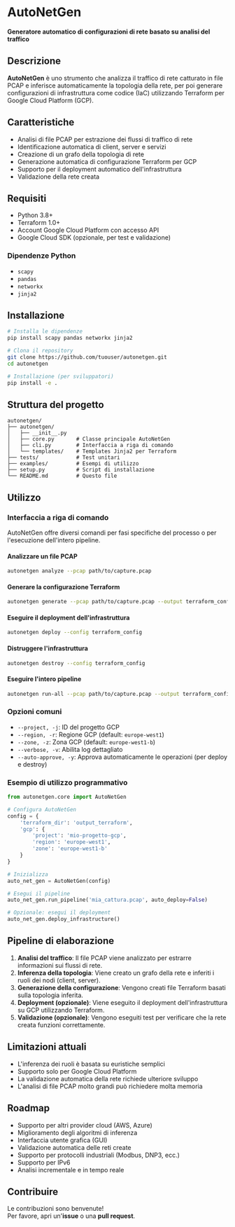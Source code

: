 # AutoNetGen

**Generatore automatico di configurazioni di rete basato su analisi del traffico**

## Descrizione

**AutoNetGen** è uno strumento che analizza il traffico di rete catturato in file PCAP e inferisce automaticamente la topologia della rete, per poi generare configurazioni di infrastruttura come codice (IaC) utilizzando Terraform per Google Cloud Platform (GCP).

## Caratteristiche

- Analisi di file PCAP per estrazione dei flussi di traffico di rete
- Identificazione automatica di client, server e servizi
- Creazione di un grafo della topologia di rete
- Generazione automatica di configurazione Terraform per GCP
- Supporto per il deployment automatico dell'infrastruttura
- Validazione della rete creata

## Requisiti

- Python 3.8+
- Terraform 1.0+
- Account Google Cloud Platform con accesso API
- Google Cloud SDK (opzionale, per test e validazione)

### Dipendenze Python

- `scapy`
- `pandas`
- `networkx`
- `jinja2`

## Installazione

```bash
# Installa le dipendenze
pip install scapy pandas networkx jinja2

# Clona il repository
git clone https://github.com/tuouser/autonetgen.git
cd autonetgen

# Installazione (per sviluppatori)
pip install -e .
```

## Struttura del progetto

```
autonetgen/
├── autonetgen/
│   ├── __init__.py
│   ├── core.py       # Classe principale AutoNetGen
│   ├── cli.py        # Interfaccia a riga di comando
│   └── templates/    # Templates Jinja2 per Terraform
├── tests/            # Test unitari
├── examples/         # Esempi di utilizzo
├── setup.py          # Script di installazione
└── README.md         # Questo file
```

## Utilizzo

### Interfaccia a riga di comando

AutoNetGen offre diversi comandi per fasi specifiche del processo o per l'esecuzione dell'intero pipeline.

#### Analizzare un file PCAP

```bash
autonetgen analyze --pcap path/to/capture.pcap
```

#### Generare la configurazione Terraform

```bash
autonetgen generate --pcap path/to/capture.pcap --output terraform_config
```

#### Eseguire il deployment dell'infrastruttura

```bash
autonetgen deploy --config terraform_config
```

#### Distruggere l'infrastruttura

```bash
autonetgen destroy --config terraform_config
```

#### Eseguire l'intero pipeline

```bash
autonetgen run-all --pcap path/to/capture.pcap --output terraform_config [--deploy]
```

### Opzioni comuni

- `--project, -j`: ID del progetto GCP
- `--region, -r`: Regione GCP (default: `europe-west1`)
- `--zone, -z`: Zona GCP (default: `europe-west1-b`)
- `--verbose, -v`: Abilita log dettagliato
- `--auto-approve, -y`: Approva automaticamente le operazioni (per deploy e destroy)

### Esempio di utilizzo programmativo

```python
from autonetgen.core import AutoNetGen

# Configura AutoNetGen
config = {
    'terraform_dir': 'output_terraform',
    'gcp': {
        'project': 'mio-progetto-gcp',
        'region': 'europe-west1',
        'zone': 'europe-west1-b'
    }
}

# Inizializza
auto_net_gen = AutoNetGen(config)

# Esegui il pipeline
auto_net_gen.run_pipeline('mia_cattura.pcap', auto_deploy=False)

# Opzionale: esegui il deployment
auto_net_gen.deploy_infrastructure()
```

## Pipeline di elaborazione

1. **Analisi del traffico**: Il file PCAP viene analizzato per estrarre informazioni sui flussi di rete.
2. **Inferenza della topologia**: Viene creato un grafo della rete e inferiti i ruoli dei nodi (client, server).
3. **Generazione della configurazione**: Vengono creati file Terraform basati sulla topologia inferita.
4. **Deployment (opzionale)**: Viene eseguito il deployment dell'infrastruttura su GCP utilizzando Terraform.
5. **Validazione (opzionale)**: Vengono eseguiti test per verificare che la rete creata funzioni correttamente.

## Limitazioni attuali

- L'inferenza dei ruoli è basata su euristiche semplici
- Supporto solo per Google Cloud Platform
- La validazione automatica della rete richiede ulteriore sviluppo
- L'analisi di file PCAP molto grandi può richiedere molta memoria

## Roadmap

- Supporto per altri provider cloud (AWS, Azure)
- Miglioramento degli algoritmi di inferenza
- Interfaccia utente grafica (GUI)
- Validazione automatica delle reti create
- Supporto per protocolli industriali (Modbus, DNP3, ecc.)
- Supporto per IPv6
- Analisi incrementale e in tempo reale

## Contribuire

Le contribuzioni sono benvenute!  
Per favore, apri un'**issue** o una **pull request**.
